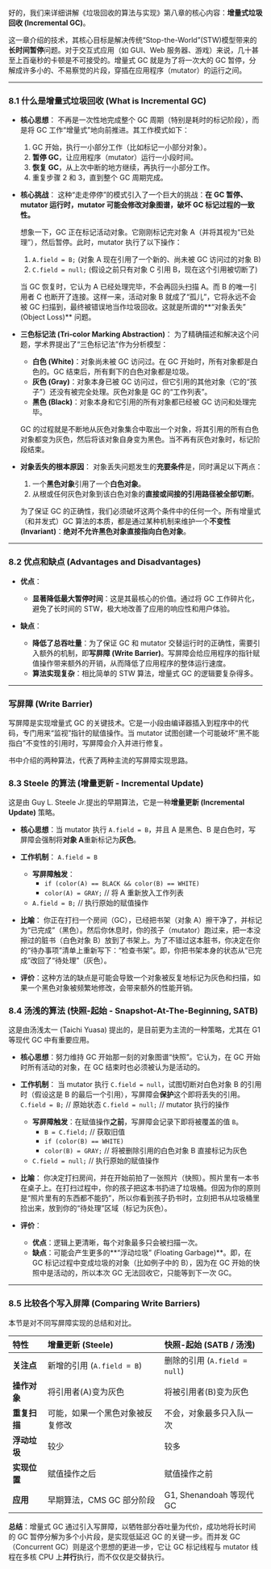 好的，我们来详细讲解《垃圾回收的算法与实现》第八章的核心内容：**增量式垃圾回收 (Incremental GC)**。

这一章介绍的技术，其核心目标是解决传统“Stop-the-World”(STW)模型带来的**长时间暂停**问题。对于交互式应用（如 GUI、Web 服务器、游戏）来说，几十甚至上百毫秒的卡顿是不可接受的。增量式 GC 就是为了将一次大的 GC 暂停，分解成许多小的、不易察觉的片段，穿插在应用程序（mutator）的运行之间。

---

### 8.1 什么是增量式垃圾回收 (What is Incremental GC)

- **核心思想**：
  不再是一次性地完成整个 GC 周期（特别是耗时的标记阶段），而是将 GC 工作“增量式”地向前推进。其工作模式如下：

  1.  GC 开始，执行一小部分工作（比如标记一小部分对象）。
  2.  **暂停 GC**，让应用程序（mutator）运行一小段时间。
  3.  **恢复 GC**，从上次中断的地方继续，再执行一小部分工作。
  4.  重复步骤 2 和 3，直到整个 GC 周期完成。

- **核心挑战**：
  这种“走走停停”的模式引入了一个巨大的挑战：**在 GC 暂停、mutator 运行时，mutator 可能会修改对象图谱，破坏 GC 标记过程的一致性。**

  想象一下，GC 正在标记活动对象。它刚刚标记完对象 A（并将其视为“已处理”），然后暂停。此时，mutator 执行了以下操作：

  1.  `A.field = B;` (对象 A 现在引用了一个新的、尚未被 GC 访问过的对象 B)
  2.  `C.field = null;` (假设之前只有对象 C 引用 B，现在这个引用被切断了)

  当 GC 恢复时，它认为 A 已经处理完毕，不会再回头扫描 A。而 B 的唯一引用者 C 也断开了连接。这样一来，活动对象 B 就成了“孤儿”，它将永远不会被 GC 扫描到，最终被错误地当作垃圾回收。这就是所谓的**“对象丢失” (Object Loss)** 问题。

- **三色标记法 (Tri-color Marking Abstraction)**：
  为了精确描述和解决这个问题，学术界提出了“三色标记法”作为分析模型：

  - **白色 (White)**：对象尚未被 GC 访问过。在 GC 开始时，所有对象都是白色的。GC 结束后，所有剩下的白色对象都是垃圾。
  - **灰色 (Gray)**：对象本身已被 GC 访问过，但它引用的其他对象（它的“孩子”）还没有被完全处理。灰色对象是 GC 的“工作列表”。
  - **黑色 (Black)**：对象本身和它引用的所有对象都已经被 GC 访问和处理完毕。

  GC 的过程就是不断地从灰色对象集合中取出一个对象，将其引用的所有白色对象都变为灰色，然后将该对象自身变为黑色。当不再有灰色对象时，标记阶段结束。

- **对象丢失的根本原因**：
  对象丢失问题发生的**充要条件**是，同时满足以下两点：

  1.  一个**黑色对象**引用了一个**白色对象**。
  2.  从根或任何灰色对象到该白色对象的**直接或间接的引用路径被全部切断**。

  为了保证 GC 的正确性，我们必须破坏这两个条件中的任何一个。所有增量式（和并发式）GC 算法的本质，都是通过某种机制来维护一个**不变性 (Invariant)**：**绝对不允许黑色对象直接指向白色对象**。

---

### 8.2 优点和缺点 (Advantages and Disadvantages)

- **优点**：

  - **显著降低最大暂停时间**：这是其最核心的价值。通过将 GC 工作碎片化，避免了长时间的 STW，极大地改善了应用的响应性和用户体验。

- **缺点**：
  - **降低了总吞吐量**：为了保证 GC 和 mutator 交替运行时的正确性，需要引入额外的机制，即**写屏障 (Write Barrier)**。写屏障会给应用程序的指针赋值操作带来额外的开销，从而降低了应用程序的整体运行速度。
  - **算法实现复杂**：相比简单的 STW 算法，增量式 GC 的逻辑要复杂得多。

---

### 写屏障 (Write Barrier)

写屏障是实现增量式 GC 的关键技术。它是一小段由编译器插入到程序中的代码，专门用来“监视”指针的赋值操作。当 mutator 试图创建一个可能破坏“黑不能指白”不变性的引用时，写屏障会介入并进行修复。

书中介绍的两种算法，代表了两种主流的写屏障实现思路。

### 8.3 Steele 的算法 (增量更新 - Incremental Update)

这是由 Guy L. Steele Jr.提出的早期算法，它是一种**增量更新 (Incremental Update)** 策略。

- **核心思想**：当 mutator 执行 `A.field = B`，并且 A 是黑色、B 是白色时，写屏障会强制将**对象 A**重新标记为**灰色**。
- **工作机制**：
  `A.field = B`

  - **写屏障触发**：
    - `if (color(A) == BLACK && color(B) == WHITE)`
    - `color(A) = GRAY;` // 将 A 重新放入工作列表
  - `A.field = B;` // 执行原始的赋值操作

- **比喻**：
  你正在打扫一个房间（GC），已经把书架（对象 A）擦干净了，并标记为“已完成”（黑色）。然后你休息时，你的孩子（mutator）跑过来，把一本没擦过的脏书（白色对象 B）放到了书架上。为了不错过这本脏书，你决定在你的“待办事项”清单上重新写下：“检查书架”。即，你把书架本身的状态从“已完成”改回了“待处理”（灰色）。

- **评价**：这种方法的缺点是可能会导致一个对象被反复地标记为灰色和扫描，如果一个黑色对象被频繁地修改，会带来额外的性能开销。

### 8.4 汤浅的算法 (快照-起始 - Snapshot-At-The-Beginning, SATB)

这是由汤浅太一 (Taichi Yuasa) 提出的，是目前更为主流的一种策略，尤其在 G1 等现代 GC 中有重要应用。

- **核心思想**：努力维持 GC 开始那一刻的对象图谱“快照”。它认为，在 GC 开始时所有活动的对象，在 GC 结束时也必须被认为是活动的。
- **工作机制**：
  当 mutator 执行 `C.field = null`，试图切断对白色对象 B 的引用时（假设这是 B 的最后一个引用），写屏障会**保护**这个即将丢失的引用。
  `C.field = B;` // 原始状态
  `C.field = null;` // mutator 执行的操作

  - **写屏障触发**：在赋值操作**之前**，写屏障会记录下即将被覆盖的值 `B`。
    - `B = C.field;` // 获取旧值
    - `if (color(B) == WHITE)`
    - `color(B) = GRAY;` // 将被删除引用的白色对象 B 直接标记为灰色
  - `C.field = null;` // 执行原始的赋值操作

- **比喻**：
  你决定打扫房间，并在开始前拍了一张照片（快照）。照片里有一本书在桌子上。在打扫过程中，你的孩子把这本书扔进了垃圾桶。但因为你的原则是“照片里有的东西都不能扔”，所以你看到孩子扔书时，立刻把书从垃圾桶里捡出来，放到你的“待处理”区域（标记为灰色）。

- **评价**：
  - **优点**：逻辑上更清晰，每个对象最多只会被扫描一次。
  - **缺点**：可能会产生更多的**“浮动垃圾” (Floating Garbage)**。即，在 GC 标记过程中变成垃圾的对象（比如例子中的 B），因为在 GC 开始的快照中是活动的，所以本次 GC 无法回收它，只能等到下一次 GC。

---

### 8.5 比较各个写入屏障 (Comparing Write Barriers)

本节是对不同写屏障实现的总结和对比。

| 特性         | 增量更新 (Steele)                | 快照-起始 (SATB / 汤浅)       |
| :----------- | :------------------------------- | :---------------------------- |
| **关注点**   | 新增的引用 (`A.field = B`)       | 删除的引用 (`A.field = null`) |
| **操作对象** | 将引用者(A)变为灰色              | 将被引用者(B)变为灰色         |
| **重复扫描** | 可能，如果一个黑色对象被反复修改 | 不会，对象最多只入队一次      |
| **浮动垃圾** | 较少                             | 较多                          |
| **实现位置** | 赋值操作之后                     | 赋值操作之前                  |
| **应用**     | 早期算法，CMS GC 部分阶段        | G1, Shenandoah 等现代 GC      |

**总结**：增量式 GC 通过引入写屏障，以牺牲部分吞吐量为代价，成功地将长时间的 GC 暂停分解为多个小片段，是实现低延迟 GC 的关键一步。而并发 GC（Concurrent GC）则是这个思想的更进一步，它让 GC 标记线程与 mutator 线程在多核 CPU 上**并行**执行，而不仅仅是交替执行。
